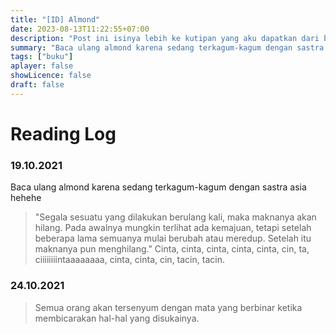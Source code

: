 ```yaml
---
title: "[ID] Almond"
date: 2023-08-13T11:22:55+07:00
description: "Post ini isinya lebih ke kutipan yang aku dapatkan dari buku Almond sih. Mungkin pan kapan akan aku tambahkan bumbu dari aku sendiri heehe, kangen juga sebenernya dengan Almond." 
summary: "Baca ulang almond karena sedang terkagum-kagum dengan sastra asia hehehe"
tags: ["buku"]
aplayer: false
showLicence: false
draft: false
---
```


# Reading Log
### 19.10.2021

Baca ulang almond karena sedang terkagum-kagum dengan sastra asia hehehe

> "Segala sesuatu yang dilakukan berulang kali, maka maknanya akan hilang. Pada awalnya mungkin terlihat ada kemajuan, tetapi setelah beberapa lama semuanya mulai berubah atau meredup. Setelah itu  maknanya pun menghilang."
> Cinta, cinta, cinta, cinta, cinta, cin, ta, ciiiiiiiintaaaaaaaa, cinta, cinta, cin, tacin, tacin.


### 24.10.2021

> Semua orang akan tersenyum dengan mata yang berbinar ketika membicarakan hal-hal yang disukainya.
